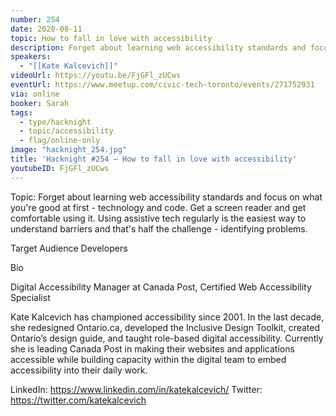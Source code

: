 ```yaml
---
number: 254
date: 2020-08-11
topic: How to fall in love with accessibility
description: Forget about learning web accessibility standards and focus on what you're good at first - technology and code. Get a screen reader and get comfortable using it. Using assistive tech regularly is the easiest way to understand barriers and that's half the challenge - identifying problems.
speakers:
  - "[[Kate Kalcevich]]"
videoUrl: https://youtu.be/FjGFl_zUCws
eventUrl: https://www.meetup.com/civic-tech-toronto/events/271752931
via: online
booker: Sarah
tags:
  - type/hacknight
  - topic/accessibility
  - flag/online-only
image: "hacknight_254.jpg"
title: 'Hacknight #254 – How to fall in love with accessibility'
youtubeID: FjGFl_zUCws
---
```


Topic:
Forget about learning web accessibility standards and focus on what you're good at first - technology and code. Get a screen reader and get comfortable using it. Using assistive tech regularly is the easiest way to understand barriers and that's half the challenge - identifying problems.

Target Audience
Developers

Bio

Digital Accessibility Manager at Canada Post, Certified Web Accessibility Specialist

Kate Kalcevich has championed accessibility since 2001. In the last decade, she redesigned Ontario.ca, developed the Inclusive Design Toolkit, created Ontario’s design guide, and taught role-based digital accessibility. Currently she is leading Canada Post in making their websites and applications accessible while building capacity within the digital team to embed accessibility into their daily work.

LinkedIn: https://www.linkedin.com/in/katekalcevich/
Twitter: https://twitter.com/katekalcevich

